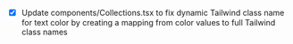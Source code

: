 - [x] Update components/Collections.tsx to fix dynamic Tailwind class name for text color by creating a mapping from color values to full Tailwind class names
